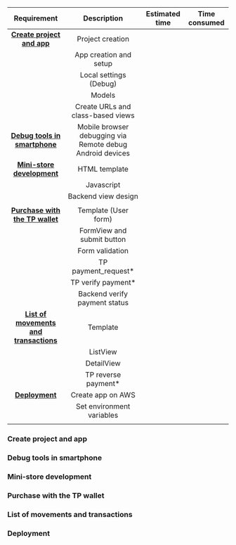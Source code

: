 |             **Requirement**            |                      **Description**                      | **Estimated time** | **Time consumed** |
|:--------------------------------------:|:---------------------------------------------------------:|:------------------:|:-----------------:|
| **[Create project and app](#Create-project-and-app)**             | Project creation                                          |                    |                   |
|                                        | App creation and setup                                    |                    |                   |
|                                        | Local settings (Debug)                                    |                    |                   |
|                                        | Models                                                    |                    |                   |
|                                        | Create URLs and class-based views                         |                    |                   |
| **[Debug tools in smartphone](#Debug-tools-in-smartphone)**          | Mobile browser debugging via Remote debug Android devices |                    |                   |
| **[Mini-store development](#Mini-store-development)**             | HTML template                                             |                    |                   |
|                                        | Javascript                                                |                    |                   |
|                                        | Backend view design                                       |                    |                   |
|                                        |                                                           |                    |                   |
| **[Purchase with the TP wallet](#Purchase-with-the-TP-wallet)**        | Template (User form)                                      |                    |                   |
|                                        | FormView and submit button                                |                    |                   |
|                                        | Form validation                                           |                    |                   |
|                                        | TP payment_request*                                       |                    |                   |
|                                        | TP verify payment*                                        |                    |                   |
|                                        | Backend verify payment status                             |                    |                   |
| **[List of movements and transactions](#List-of-movements-and-transactions)** | Template                                                  |                    |                   |
|                                        | ListView                                                  |                    |                   |
|                                        | DetailView                                                |                    |                   |
|                                        | TP reverse payment*                                       |                    |                   |
| **[Deployment](#Deployment)**                         | Create app on AWS                                         |                    |                   |
|                                        | Set environment variables                                 |                    |                   |
|                                        |                                                           |                    |                   |


<h3 id="#Create-project-and-app">Create project and app</h3>
<h3 id="#Debug-tools-in-smartphone">Debug tools in smartphone</h3>
<h3 id="#Mini-store-development">Mini-store development</h3>
<h3 id="#Purchase-with-the-TP-wallet">Purchase with the TP wallet</h3>
<h3 id="#List-of-movements-and-transactions">List of movements and transactions</h3>
<h3 id="#Deployment">Deployment</h3>

